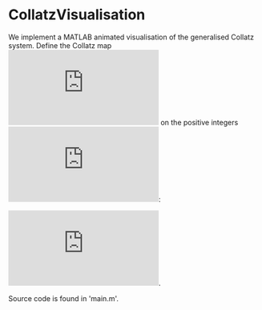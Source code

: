 # CollatzVisualisation
We implement a MATLAB animated visualisation of the generalised Collatz system. Define the Collatz map ![equation](https://latex.codecogs.com/gif.latex?C%3A%20%5Cmathbb%7BN%7D&plus;1%5Crightarrow%5Cmathbb%7BN%7D&plus;1) on the positive integers ![equation](https://latex.codecogs.com/gif.latex?%5Cmathbb%7BN%7D&plus;1%3D%5C%7B1%2C2%2C3%2C...%5C%7D):

![equation](https://latex.codecogs.com/gif.latex?C%28n%29%3D%5Cbegin%7Bcases%7D%5Cfrac%7Bn%7D%7B2%7D%20%26%20%5Ctext%7Bif%20%7Dn%5Cequiv%200%5Cpmod%7B2%7D%5C%5Can&plus;b%20%26%20%5Ctext%7Bif%20%7Dn%5Cequiv1%5Cpmod%7B2%7D%5Cend%7Bcases%7D).

Source code is found in 'main.m'.
